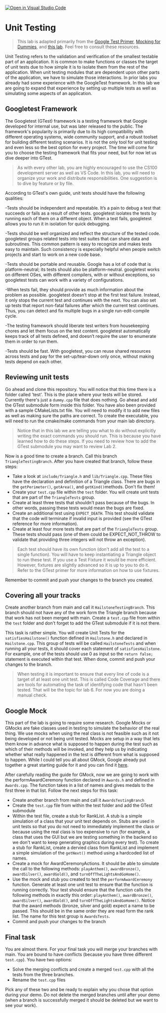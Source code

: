 [![Open in Visual Studio Code](https://classroom.github.com/assets/open-in-vscode-718a45dd9cf7e7f842a935f5ebbe5719a5e09af4491e668f4dbf3b35d5cca122.svg)](https://classroom.github.com/online_ide?assignment_repo_id=11558535&assignment_repo_type=AssignmentRepo)
# Unit Testing

>This lab is adapted primarily from the [Google Test Primer](https://google.github.io/googletest/primer.html), [Mocking for Dummies](https://google.github.io/googletest/gmock_for_dummies.html), and [this lab](https://www.cs.sfu.ca/~wsumner/teaching/exercise-unit-tests.html). Feel free to consult these resources.

Unit Testing refers to the validation and verification of the smallest testable part of an application. It is common to make functions or classes the target of unit tests due to how simple it is to isolate them from the rest of the application. When unit testing modules that are dependent upon other parts of the application, we have to simulate those interactions. In prior labs you already had some experience with the GoogleTest framework. In this lab we are going to expand that experience by setting up multiple tests as well as simulating some aspects of an application.

## Googletest Framework
The Googletest (GTest) framework is a testing framework that Google developed for internal use, but was later released to the public. The framework's popularity is primarily due to its high compatibility with different operating systems, wide community support, and a robust toolset for building different testing scenarios. It is not the only tool for unit testing and even less so the best option for every project. The time will come for you to choose the testing framework that fits your need, but for now let us dive deeper into GTest. 

>As with every other lab, you are highly encouraged to use the CS100 development server as well as VS Code. In this lab, you will need to organize your work and distribute responsibilities. One suggestion is to dive by feature or by file.

According to GTest's own guide, unit tests should have the following qualities:

-Tests should be independent and repeatable. It’s a pain to debug a test that succeeds or fails as a result of other tests. googletest isolates the tests by running each of them on a different object. When a test fails, googletest allows you to run it in isolation for quick debugging.

-Tests should be well organized and reflect the structure of the tested code. googletest groups related tests into test suites that can share data and subroutines. This common pattern is easy to recognize and makes tests easy to maintain. Such consistency is especially helpful when people switch projects and start to work on a new code base.

-Tests should be portable and reusable. Google has a lot of code that is platform-neutral; its tests should also be platform-neutral. googletest works on different OSes, with different compilers, with or without exceptions, so googletest tests can work with a variety of configurations.

-When tests fail, they should provide as much information about the problem as possible. googletest doesn’t stop at the first test failure. Instead, it only stops the current test and continues with the next. You can also set up tests that report non-fatal failures after which the current test continues. Thus, you can detect and fix multiple bugs in a single run-edit-compile cycle.

-The testing framework should liberate test writers from housekeeping chores and let them focus on the test content. googletest automatically keeps track of all tests defined, and doesn’t require the user to enumerate them in order to run them.

-Tests should be fast. With googletest, you can reuse shared resources across tests and pay for the set-up/tear-down only once, without making tests depend on each other.

## Reviewing unit tests

Go ahead and clone this repository. You will notice that this time there is a folder called 'test'. This is the place where your tests will be stored. Currently there's just a `dummy.cpp` file that does nothing. Go ahead and add the GTest submodule form inside this folder. You have also been provided with a sample CMakeLists.txt file. You will need to modify it to add new files as well as making sure the paths are correct. To create the executable, you will need to run the cmake/make commands from your main lab directory.

> Notice that in this lab we are telling you what to do without explicitly writing the exact commands you should run. This is because you have learned how to do these steps. If you need to review how to add the GTest submodule you may want to review Lab 2.

Now is a good time to create a branch. Call this branch `TriangleTestingBranch`. After you have created that branch, follow these steps:
- Take a look at `include/Triangle.h` and `lib/Triangle.cpp`. These files have the declaration and definition of a Triangle class. There are bugs in the `getPerimeter()`, `getArea()`, and `getKind()`methods. Don't fix them!
- Create your `test.cpp` file within the `test` folder. You will create unit tests that are part of the `TriangleTests` group.
- Create at least three tests that shouldn't pass because of the bugs. In other words, passing these tests would mean the bugs are fixed.
- Create an additional test using `EXPECT_DEATH`. This test should validate that the code will terminate if invalid input is provided (see the GTest reference for more information). 
- Create at least four more tests that are part of the `TriangleTests` group. These tests should pass (one of them could be EXPECT_NOT_THROW to validate that providing three integers will not throw an exception).

> Each test should have its own function (don't add all the test to a single function). You will have to keep instantiating a Triangle object to run these test. If you use a Test Fixture it would be more efficient. However, fixtures are slightly advanced so it is up to you to do it. Refer to the GTest primer for more information on how to use fixtures.

Remember to commit and push your changes to the branch you created.

## Covering all your tracks

Create another branch from main and call it `HailstoneTestingBranch`. This branch should not have any of the work form the Triangle branch because that work has not been merged with main. Create a `test.cpp` file from within the `test` folder and don't forget to add the GTest submodule if it is not there. 

This task is rather simple. You will create Unit Tests for the `satisfiesHailstone()` function defined in `Hailstone.h` and declared in `Hailstone.cpp`. This group of tests will be called `HailstoneTests` and when running all your tests, it should cover each statement of `satisfiesHailstone`.  For example, one of the tests should use 0 as input so the `return false;` statement is executed within that test. When done, commit and push your changes to the branch.

> When testing it is important to ensure that every line of code is a target of at least one unit test. This is called Code Coverage and there are tools for automating the task of identifying code that hasn't been tested. That will be the topic for lab 6. For now you are doing a manual check.

## Google Mock

This part of the lab is going to require some research. Google Mocks or GMocks are fake classes used in testing to simulate the behavior of the real thing. We use mocks when using the real class is not feasible such as it not being developed or not being unit tested. Mocks are setup in a way that lets them know in advance what is supposed to happen during the test such as which of their methods will be invoked, and they help us by indicating whether what really happened in the test is different from what is supposed to happen. While I could tell you all about GMock, Google already put together a great starting guide for it and you can find it [here](http://google.github.io/googletest/gmock_for_dummies.html).

After carefully reading the guide for GMock, now we are going to work with the performAwardCeremony function declared in `Awards.h` and defined in `Awards.cpp`. The function takes in a list of names and gives medals to the first three in that list. Follow the next steps for this task:
- Create another branch from main and call it `AwardsTestingBranch`
- Create the `test.cpp` file from within the test folder and add the GTest submodule
- Within the test file, create a stub for RankList. A stub is a simple simulation of a class that your unit test depends on. Stubs are used in unit tests so that you do not need to immediately implement the class or because using the real class is too expensive to run (for example, a class that uses the GUI but we are testing something in the backend so we don't want to keep generating graphics during every test). To create a stub for RankList, create a dervied class from RankList and implement a simple simulation of the `getNext()` method using a hardcoded list of names.
- Create a mock for AwardCeremonyActions. It should be able to simulate the call to the following methods: `playAnthem()`, `awardBronze()`, `awardSilver()`, `awardGold()`, and `turnOffTheLightsAndGoHome()`. 
- Use the mock and stub you created to test the `performAwardCeremony` function. Generate at least one unit test to ensure that the function is running correctly. Your test should ensure that the function calls the following methods in exactly this order: `playAnthem()`, `awardBronze()`, `awardSilver()`, `awardGold()`, and `turnOffTheLightsAndGoHome()`. Notice that the award methods (bronze, silver and gold) expect a name to be passed. This should be in the same order they are read form the rank list. The name for this test group is `AwardsTests`.
- Commit and push your changes to the branch

## Final task

You are almost there. For your final task you will merge your branches with main. You are bound to have conflicts (because you have three different `test.cpp`). You have two options:
- Solve the merging conflicts and create a merged `test.cpp` with all the tests from the three branches.
- Rename the `test.cpp` files

Pick any of these two and be ready to explain why you chose that option during your demo. Do not delete the merged branches until after your demo (when a branch is successfully merged it should be deleted but we want to see your work).





